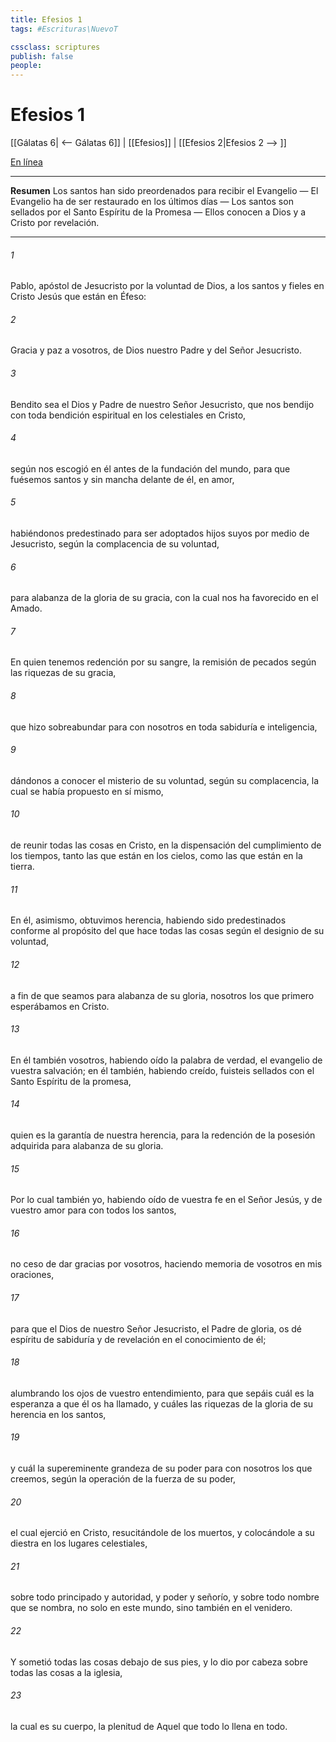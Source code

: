 ```yaml
---
title: Efesios 1
tags: #Escrituras\NuevoT

cssclass: scriptures
publish: false
people:
---
```


# Efesios 1
[[Gálatas 6| <-- Gálatas 6]] | [[Efesios]] | [[Efesios 2|Efesios 2 --> ]]

[En línea](https://churchofjesuschrist.org/study/scriptures/nt/eph/1?lang=spa)

---
__Resumen__
Los santos han sido preordenados para recibir el Evangelio — El Evangelio ha de ser restaurado en los últimos días — Los santos son sellados por el Santo Espíritu de la Promesa — Ellos conocen a Dios y a Cristo por revelación.

---
###### 1 
Pablo, apóstol de Jesucristo por la voluntad de Dios, a los santos y fieles en Cristo Jesús que están en Éfeso:

###### 2 
Gracia y paz a vosotros, de Dios nuestro Padre y del Señor Jesucristo.

###### 3 
Bendito sea el Dios y Padre de nuestro Señor Jesucristo, que nos bendijo con toda bendición espiritual en los  celestiales en Cristo,

###### 4 
según nos escogió en él antes de la fundación del mundo, para que fuésemos santos y sin mancha delante de él, en amor,

###### 5 
habiéndonos predestinado para ser adoptados hijos suyos por medio de Jesucristo, según la complacencia de su voluntad,

###### 6 
para alabanza de la gloria de su gracia, con la cual nos ha favorecido en el Amado.

###### 7 
En quien tenemos redención por su sangre, la remisión de pecados según las riquezas de su gracia,

###### 8 
que hizo sobreabundar para con nosotros en toda sabiduría e inteligencia,

###### 9 
dándonos a conocer el misterio de su voluntad, según su complacencia, la cual se había propuesto en sí mismo,

###### 10 
de reunir todas las cosas en Cristo, en la dispensación del cumplimiento de los tiempos, tanto las que están en los cielos, como las que están en la tierra.

###### 11 
En él, asimismo, obtuvimos herencia, habiendo sido predestinados conforme al propósito del que hace todas las cosas según el designio de su voluntad,

###### 12 
a fin de que seamos para alabanza de su gloria, nosotros los que primero esperábamos en Cristo.

###### 13 
En él  también vosotros, habiendo oído la palabra de verdad, el evangelio de vuestra salvación; en él también, habiendo creído, fuisteis sellados con el Santo Espíritu de la promesa,

###### 14 
quien es la garantía de nuestra herencia, para la redención de la posesión adquirida para alabanza de su gloria.

###### 15 
Por lo cual también yo, habiendo oído de vuestra fe en el Señor Jesús, y de vuestro amor para con todos los santos,

###### 16 
no ceso de dar gracias por vosotros, haciendo memoria de vosotros en mis oraciones,

###### 17 
para que el Dios de nuestro Señor Jesucristo, el Padre de gloria, os dé espíritu de sabiduría y de revelación en el conocimiento de él;

###### 18 
alumbrando los ojos de vuestro entendimiento, para que sepáis cuál es la esperanza a que él os ha llamado, y cuáles las riquezas de la gloria de su herencia en los santos,

###### 19 
y cuál la supereminente grandeza de su poder para con nosotros los que creemos, según la operación de la fuerza de su poder,

###### 20 
el cual ejerció en Cristo, resucitándole de los muertos, y colocándole a su diestra en los lugares celestiales,

###### 21 
sobre todo principado y autoridad, y poder y señorío, y sobre todo nombre que se nombra, no solo en este mundo, sino también en el venidero.

###### 22 
Y sometió todas las cosas debajo de sus pies, y lo dio por cabeza sobre todas las cosas a la iglesia,

###### 23 
la cual es su cuerpo, la plenitud de Aquel que todo lo llena en todo.

